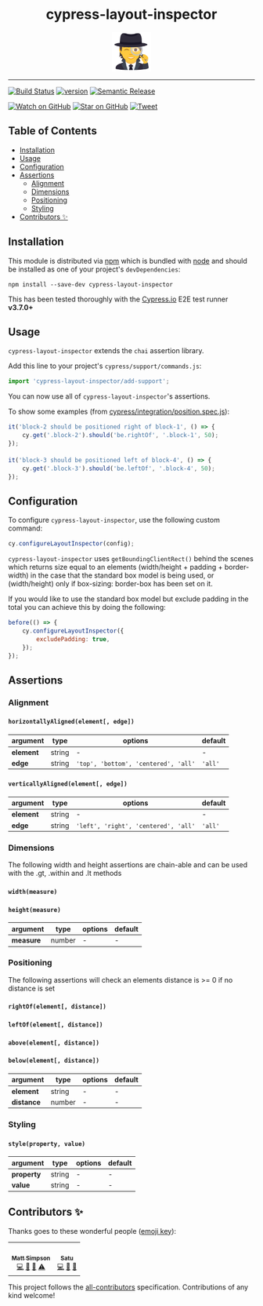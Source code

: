 <div align="center">
    <h1>cypress-layout-inspector</h1>
    <img width="80px" height="80px" alt="detective" src="https://raw.githubusercontent.com/msmps/cypress-layout-inspector/master/media/detective.png" />
</div>

<hr />

[![Build Status][build-badge]][build]
[![version][version-badge]][package]
[![Semantic Release][semantic-badge]][semantic]

[![Watch on GitHub][github-watch-badge]][github-watch]
[![Star on GitHub][github-star-badge]][github-star]
[![Tweet][twitter-badge]][twitter]

## Table of Contents

<!-- START doctoc generated TOC please keep comment here to allow auto update -->
<!-- DON'T EDIT THIS SECTION, INSTEAD RE-RUN doctoc TO UPDATE -->


- [Installation](#installation)
- [Usage](#usage)
- [Configuration](#configuration)
- [Assertions](#assertions)
  - [Alignment](#alignment)
  - [Dimensions](#dimensions)
  - [Positioning](#positioning)
  - [Styling](#styling)
- [Contributors ✨](#contributors-)

<!-- END doctoc generated TOC please keep comment here to allow auto update -->

## Installation

This module is distributed via [npm][npm] which is bundled with [node] and should be installed as one of your project's `devDependencies`:

```
npm install --save-dev cypress-layout-inspector
```

This has been tested thoroughly with the [Cypress.io][cypress-io] E2E test runner **v3.7.0+**

## Usage

`cypress-layout-inspector` extends the `chai` assertion library.

Add this line to your project's `cypress/support/commands.js`:

```javascript
import 'cypress-layout-inspector/add-support';
```

You can now use all of `cypress-layout-inspector`'s assertions.

To show some examples (from [cypress/integration/position.spec.js](cypress/integration/position.spec.js)):

```javascript
it('block-2 should be positioned right of block-1', () => {
    cy.get('.block-2').should('be.rightOf', '.block-1', 50);
});

it('block-3 should be positioned left of block-4', () => {
    cy.get('.block-3').should('be.leftOf', '.block-4', 50);
});
```

## Configuration

To configure `cypress-layout-inspector`, use the following custom command:

```javascript
cy.configureLayoutInspector(config);
```

`cypress-layout-inspector` uses `getBoundingClientRect()` behind the scenes which returns size equal to an elements (width/height + padding + border-width) in the case that the standard box model is being used, or (width/height) only if box-sizing: border-box has been set on it.

If you would like to use the standard box model but exclude padding in the total you can achieve this by doing the following:

```javascript
before(() => {
    cy.configureLayoutInspector({
        excludePadding: true,
    });
});
```

## Assertions

### Alignment

#### `horizontallyAligned(element[, edge])`

| argument    | type   | options                              | default |
| ----------- | ------ | ------------------------------------ | ------- |
| **element** | string | -                                    | -       |
| **edge**    | string | `'top', 'bottom', 'centered', 'all'` | `'all'` |

#### `verticallyAligned(element[, edge])`

| argument    | type   | options                              | default |
| ----------- | ------ | ------------------------------------ | ------- |
| **element** | string | -                                    | -       |
| **edge**    | string | `'left', 'right', 'centered', 'all'` | `'all'` |

### Dimensions

The following width and height assertions are chain-able and can be used with the .gt, .within and .lt methods

#### `width(measure)`

#### `height(measure)`

| argument    | type   | options | default |
| ----------- | ------ | ------- | ------- |
| **measure** | number | -       | -       |

### Positioning

The following assertions will check an elements distance is >= 0 if no distance is set

#### `rightOf(element[, distance])`

#### `leftOf(element[, distance])`

#### `above(element[, distance])`

#### `below(element[, distance])`

| argument     | type   | options | default |
| ------------ | ------ | ------- | ------- |
| **element**  | string | -       | -       |
| **distance** | number | -       | -       |

### Styling

#### `style(property, value)`

| argument     | type   | options | default |
| ------------ | ------ | ------- | ------- |
| **property** | string | -       | -       |
| **value**    | string | -       | -       |


## Contributors ✨

Thanks goes to these wonderful people ([emoji key](https://allcontributors.org/docs/en/emoji-key)):

<!-- ALL-CONTRIBUTORS-LIST:START - Do not remove or modify this section -->
<!-- prettier-ignore-start -->
<!-- markdownlint-disable -->
<table>
  <tr>
    <td align="center"><a href="https://github.com/msmps"><img src="https://avatars1.githubusercontent.com/u/64437301?v=4" width="100px;" alt=""/><br /><sub><b>Matt Simpson</b></sub></a><br /><a href="https://github.com/msmps/cypress-layout-inspector/commits?author=msmps" title="Code">💻</a> <a href="https://github.com/msmps/cypress-layout-inspector/commits?author=msmps" title="Documentation">📖</a> <a href="#ideas-msmps" title="Ideas, Planning, & Feedback">🤔</a> <a href="https://github.com/msmps/cypress-layout-inspector/commits?author=msmps" title="Tests">⚠️</a></td>
    <td align="center"><a href="https://github.com/satueveliina"><img src="https://avatars0.githubusercontent.com/u/526499?v=4" width="100px;" alt=""/><br /><sub><b>Satu</b></sub></a><br /><a href="https://github.com/msmps/cypress-layout-inspector/commits?author=satueveliina" title="Code">💻</a> <a href="https://github.com/msmps/cypress-layout-inspector/commits?author=satueveliina" title="Documentation">📖</a> <a href="#ideas-satueveliina" title="Ideas, Planning, & Feedback">🤔</a></td>
  </tr>
</table>

<!-- markdownlint-enable -->
<!-- prettier-ignore-end -->
<!-- ALL-CONTRIBUTORS-LIST:END -->

This project follows the [all-contributors](https://github.com/all-contributors/all-contributors) specification. Contributions of any kind welcome!

[npm]: https://www.npmjs.com/
[node]: https://www.nodejs.org/
[cypress-io]: https://www.cypress.io/
[build-badge]: https://img.shields.io/github/workflow/status/msmps/cypress-layout-inspector/cypress-layout-inspector%20tests?style=flat-square
[build]: https://github.com/msmps/cypress-layout-inspector/actions
[version-badge]: https://img.shields.io/npm/v/cypress-layout-inspector?style=flat-square
[package]: https://www.npmjs.com/package/cypress-layout-inspector
[semantic-badge]: https://img.shields.io/badge/%20%20%F0%9F%93%A6%F0%9F%9A%80-semantic--release-e10079.svg?style=flat-square
[semantic]: https://github.com/semantic-release/semantic-release
[github-watch-badge]: https://img.shields.io/github/watchers/msmps/cypress-layout-inspector.svg?style=social
[github-watch]: https://github.com/msmps/cypress-layout-inspector/watchers
[github-star-badge]: https://img.shields.io/github/stars/msmps/cypress-layout-inspector.svg?style=social
[github-star]: https://github.com/msmps/cypress-layout-inspector/stargazers
[twitter]: https://twitter.com/intent/tweet?text=Check%20out%20cypress-layout-inspector%20by%20%40msmps_%20https%3A%2F%2Fgithub.com%2Fmsmps%2Fcypress-layout-inspector%20%F0%9F%95%B5%EF%B8%8F%E2%80%8D%E2%99%82%EF%B8%8F
[twitter-badge]: https://img.shields.io/twitter/url/https/github.com/msmps/cypress-layout-inspector.svg?style=social
